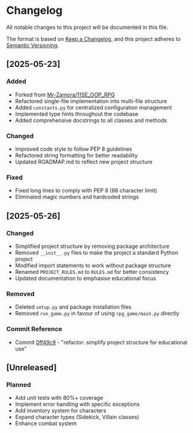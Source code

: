 # Changelog

All notable changes to this project will be documented in this file.

The format is based on [Keep a Changelog](https://keepachangelog.com/en/1.0.0/),
and this project adheres to [Semantic Versioning](https://semver.org/spec/v2.0.0.html).

## [2025-05-23]

### Added
- Forked from [Mr-Zamora/11SE_OOP_RPG](https://github.com/Mr-Zamora/11SE_OOP_RPG.git)
- Refactored single-file implementation into multi-file structure
- Added `constants.py` for centralized configuration management
- Implemented type hints throughout the codebase
- Added comprehensive docstrings to all classes and methods

### Changed
- Improved code style to follow PEP 8 guidelines
- Refactored string formatting for better readability
- Updated ROADMAP.md to reflect new project structure

### Fixed
- Fixed long lines to comply with PEP 8 (88 character limit)
- Eliminated magic numbers and hardcoded strings

## [2025-05-26]

### Changed
- Simplified project structure by removing package architecture
- Removed `__init__.py` files to make the project a standard Python project
- Modified import statements to work without package structure
- Renamed `PROJECT_RULES.md` to `RULES.md` for better consistency
- Updated documentation to emphasise educational focus

### Removed
- Deleted `setup.py` and package installation files
- Removed `run_game.py` in favour of using `rpg_game/main.py` directly

### Commit Reference
- Commit [0ff49c9](https://github.com/Mr-Zamora/11SE_OOP_RPG/commit/0ff49c9) - "refactor: simplify project structure for educational use"

## [Unreleased]

### Planned
- Add unit tests with 80%+ coverage
- Implement error handling with specific exceptions
- Add inventory system for characters
- Expand character types (Sidekick, Villain classes)
- Enhance combat system
